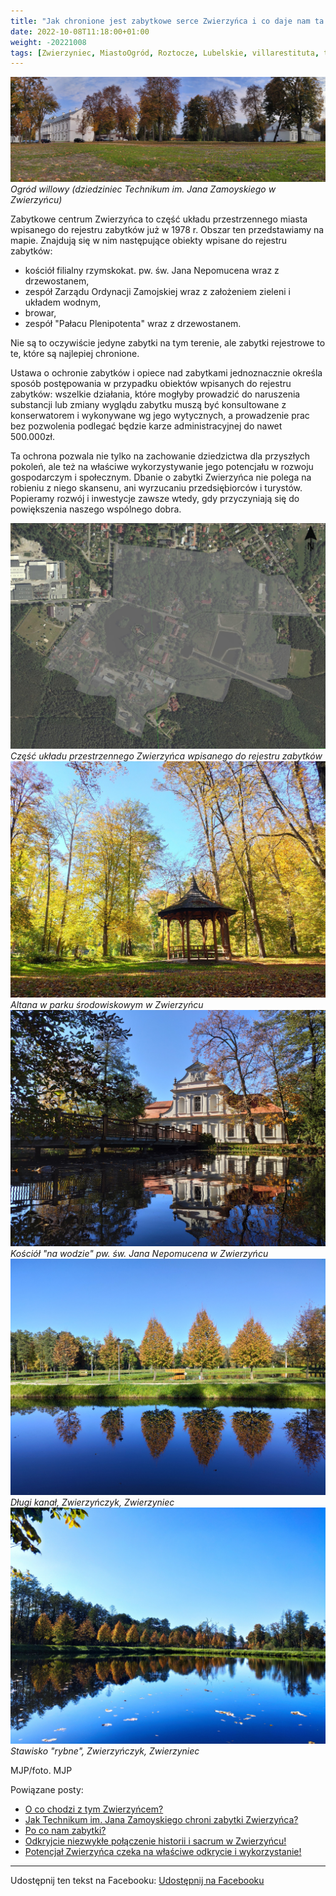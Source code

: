 ```yaml
---
title: "Jak chronione jest zabytkowe serce Zwierzyńca i co daje nam ta ochrona?"
date: 2022-10-08T11:18:00+01:00
weight: -20221008
tags: [Zwierzyniec, MiastoOgród, Roztocze, Lubelskie, villarestituta, turystyka, dziedzictwo, zabytki, kościoły]
---
```


![Ogród willowy (dziedziniec Technikum im. Jana Zamoyskiego w Zwierzyńcu), Zwierzyniec](/images/posts/dziedziniec.jpg)
*Ogród willowy (dziedziniec Technikum im. Jana Zamoyskiego w Zwierzyńcu)*

Zabytkowe centrum Zwierzyńca to część układu przestrzennego miasta wpisanego do rejestru zabytków już w 1978 r.  Obszar ten przedstawiamy na mapie. Znajdują się w nim następujące obiekty wpisane do rejestru zabytków:
- kościół filialny rzymskokat. pw. św. Jana Nepomucena wraz z drzewostanem,
- zespół Zarządu Ordynacji Zamojskiej wraz z założeniem zieleni i układem wodnym,
- browar,
- zespół "Pałacu Plenipotenta" wraz z drzewostanem.

Nie są to oczywiście jedyne zabytki na tym terenie, ale zabytki rejestrowe to te, które są najlepiej chronione.

Ustawa o ochronie zabytków i opiece nad zabytkami jednoznacznie określa sposób postępowania w przypadku obiektów wpisanych do rejestru zabytków: wszelkie działania, które mogłyby prowadzić do naruszenia substancji lub zmiany wyglądu zabytku muszą być konsultowane z konserwatorem i wykonywane wg jego wytycznych, a prowadzenie prac bez pozwolenia podlegać będzie karze administracyjnej do nawet 500.000zł.

Ta ochrona pozwala nie tylko na zachowanie dziedzictwa dla przyszłych pokoleń, ale też na właściwe wykorzystywanie jego potencjału w rozwoju gospodarczym i społecznym.
Dbanie o zabytki Zwierzyńca nie polega na robieniu z niego skansenu, ani wyrzucaniu przedsiębiorców i turystów. Popieramy rozwój i inwestycje zawsze wtedy, gdy przyczyniają się do powiększenia naszego wspólnego dobra.

![mapa, Część układu przestrzennego Zwierzyńca wpisanego do rejestru zabytków, Zwierzyniec](/images/posts/strefa.jpg)
*Część układu przestrzennego Zwierzyńca wpisanego do rejestru zabytków*
![altana w parku środowiskowym w Zwierzyńcu, Zwierzyniec](/images/posts/altana.jpg)
*Altana w parku środowiskowym w Zwierzyńcu*
![Kościół "na wodzie" pw. św. Jana Nepomucena w Zwierzyńcu, Zwierzyniec](/images/posts/kosciolek_2.jpg)
*Kościół "na wodzie" pw. św. Jana Nepomucena w Zwierzyńcu*
![Długi kanał, Zwierzyńczyk, Zwierzyniec](/images/posts/zwierzynczyk.jpg)
*Długi kanał, Zwierzyńczyk, Zwierzyniec*
![zwierzyńczyk, Zwierzyniec](/images/posts/zwierzynczyk_2.jpg)
*Stawisko "rybne", Zwierzyńczyk, Zwierzyniec*

MJP/foto. MJP

Powiązane posty:
- [O co chodzi z tym Zwierzyńcem?](/posts/o-co-chodzi-z-tym-zwierzyncem)
- [Jak Technikum im. Jana Zamoyskiego chroni zabytki Zwierzyńca?](/posts/jak-technikum-im-jana-zamoyskiego-chroni-zabytki)
- [Po co nam zabytki?](/posts/po-co-nam-zabytki)
- [Odkryjcie niezwykłe połączenie historii i sacrum w Zwierzyńcu!](/posts/odkryjcie-niezwykle-polaczenie-historii-i-sacrum)
- [Potencjał Zwierzyńca czeka na właściwe odkrycie i wykorzystanie!](/posts/potencjal-zwierzynca-czeka-na-wlasciwe-odkrycie-i)


---

Udostępnij ten tekst na Facebooku:
[Udostępnij na Facebooku](https://www.facebook.com/sharer/sharer.php?u=https://stowarzyszeniewachniewskiej.pl/posts/jak-chronione-jest-zabytkowe-serce-zwierzynca-i)

<script type="application/ld+json">
{
  "@context": "https://schema.org",
  "@type": "BlogPosting",
  "headline": "Jak chronione jest zabytkowe serce Zwierzyńca i co daje nam ta ochrona?",
  "datePublished": "2022-10-08T11:18:00+01:00",
  "dateModified": "2022-10-08T11:18:00+01:00",
  "author": {
    "@type": "Organization",
    "name": "Stowarzyszenie im. Aleksandry Wachniewskiej"
  },
  "publisher": {
    "@type": "Organization",
    "name": "Stowarzyszenie im. Aleksandry Wachniewskiej",
    "logo": {
      "@type": "ImageObject",
      "url": "https://stowarzyszeniewachniewskiej.pl/images/logo/logo.svg"
    }
  },
  "mainEntityOfPage": {
    "@type": "WebPage",
    "@id": "https://stowarzyszeniewachniewskiej.pl/posts/jak-chronione-jest-zabytkowe-serce-zwierzynca-i"
  },
  "image": null,
  "articleSection": "Dziedzictwo Kulturowe i Zabytki",
  "keywords": "[Zwierzyniec, MiastoOgród, Roztocze, Lubelskie, villarestituta, turystyka, dziedzictwo, zabytki, kościoły]",
  "wordCount": 253,
  "articleBody": "Zabytkowe centrum Zwierzyńca to część układu przestrzennego miasta wpisanego do rejestru zabytków już w 1978 r.  Obszar ten przedstawiamy na mapie. Znajdują się w nim następujące obiekty wpisane do rejestru zabytków:\n- kościół filialny rzymskokat. pw. św. Jana Nepomucena wraz z drzewostanem,\n- zespół Zarządu Ordynacji Zamojskiej wraz z założeniem zieleni i układem wodnym,\n- browar,\n- zespół \"Pałacu Plenipotenta\" wraz z drzewostanem.\n\nNie są to oczywiście jedyne zabytki na tym terenie, ale zabytki rejestrowe to te, które są najlepiej chronione.\n\nUstawa o ochronie zabytków i opiece nad zabytkami jednoznacznie określa sposób postępowania w przypadku obiektów wpisanych do rejestru zabytków: wszelkie działania, które mogłyby prowadzić do naruszenia substancji lub zmiany wyglądu zabytku muszą być konsultowane z konserwatorem i wykonywane wg jego wytycznych, a prowadzenie prac bez pozwolenia podlegać będzie karze administracyjnej do nawet 500.000zł.\n\nTa ochrona pozwala nie tylko na zachowanie dziedzictwa dla przyszłych pokoleń, ale też na właściwe wykorzystywanie jego potencjału w rozwoju gospodarczym i społecznym.\nDbanie o zabytki Zwierzyńca nie polega na robieniu z niego skansenu, ani wyrzucaniu przedsiębiorców i turystów. Popieramy rozwój i inwestycje zawsze wtedy, gdy przyczyniają się do powiększenia naszego wspólnego dobra.\n\n![mapa, Część układu przestrzennego Zwierzyńca wpisanego do rejestru zabytków, Zwierzyniec](/images/posts/strefa.jpg)\n*Część układu przestrzennego Zwierzyńca wpisanego do rejestru zabytków*\n![altana w parku środowiskowym w Zwierzyńcu, Zwierzyniec](/images/posts/altana.jpg)\n*Altana w parku środowiskowym w Zwierzyńcu*\n![Kościół \"na wodzie\" pw. św. Jana Nepomucena w Zwierzyńcu, Zwierzyniec](/images/posts/kosciolek_2.jpg)\n*Kościół \"na wodzie\" pw. św. Jana Nepomucena w Zwierzyńcu*\n![Długi kanał, Zwierzyńczyk, Zwierzyniec](/images/posts/zwierzynczyk.jpg)\n*Długi kanał, Zwierzyńczyk, Zwierzyniec*\n![zwierzyńczyk, Zwierzyniec](/images/posts/zwierzynczyk_2.jpg)\n*Stawisko \"rybne\", Zwierzyńczyk, Zwierzyniec*\n\nMJP/foto. MJP",
  "description": "Odkryj piękno Zwierzyńca i jego zabytki.",
  "copyrightHolder": null
}
</script>
<script type="application/ld+json">
{
  "@context": "https://schema.org",
  "@type": "BreadcrumbList",
  "itemListElement": [
    {
      "@type": "ListItem",
      "position": 1,
      "name": "Home",
      "item": "https://stowarzyszeniewachniewskiej.pl"
    },
    {
      "@type": "ListItem",
      "position": 2,
      "name": "posts",
      "item": "https://stowarzyszeniewachniewskiej.pl/posts"
    },
    {
      "@type": "ListItem",
      "position": 3,
      "name": "Jak chronione jest zabytkowe serce Zwierzyńca i co daje nam ta ochrona?",
      "item": "https://stowarzyszeniewachniewskiej.pl/posts/jak-chronione-jest-zabytkowe-serce-zwierzynca-i"
    }
  ]
}
</script>
